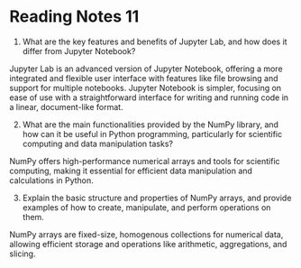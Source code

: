 # Reading Notes 11

1. What are the key features and benefits of Jupyter Lab, and how does it differ from Jupyter Notebook?

Jupyter Lab is an advanced version of Jupyter Notebook, offering a more integrated and flexible user interface with features like file browsing and support for multiple notebooks.
Jupyter Notebook is simpler, focusing on ease of use with a straightforward interface for writing and running code in a linear, document-like format.

2. What are the main functionalities provided by the NumPy library, and how can it be useful in Python programming, particularly for scientific computing and data manipulation tasks?

NumPy offers high-performance numerical arrays and tools for scientific computing, making it essential for efficient data manipulation and calculations in Python.

3. Explain the basic structure and properties of NumPy arrays, and provide examples of how to create, manipulate, and perform operations on them.

NumPy arrays are fixed-size, homogenous collections for numerical data, allowing efficient storage and operations like arithmetic, aggregations, and slicing.
